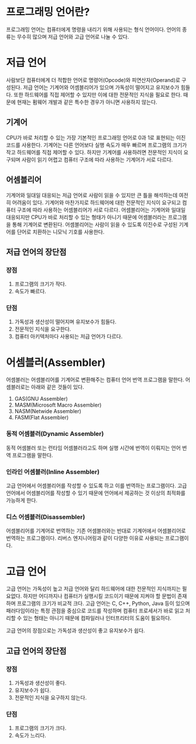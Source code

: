 # 프로그래밍 언어란?
프로그래밍 언어는 컴퓨터에게 명령을 내리기 위해 사용되는 형식 언어이다. 
언어의 종류는 무수히 많으며 저급 언어와 고급 언어로 나눌 수 있다. 
# 저급 언어
사람보단 컴퓨터에게 더 적합한 언어로 명령어(Opcode)와 피연산자(Operand)로 구성된다. 
저급 언어는 기계어와 어셈블리어가 있으며 가독성이 떨어지고 유지보수가 힘들다. 
또한 하드웨어를 직접 제어할 수 있지만 이에 대한 전문적인 지식을 필요로 한다. 
때문에 현재는 펌웨어 개발과 같은 특수한 경우가 아니면 사용하지 않는다.
## 기계어
CPU가 바로 처리할 수 있는 가장 기본적인 프로그래밍 언어로 0과 1로 표현되는 이진 코드를 사용한다. 
기계어는 다른 언어보다 실행 속도가 매우 빠르며 프로그램의 크기가 작고 하드웨어를 직접 제어할 수 있다. 
하지만 기계어를 사용하려면 전문적인 지식이 요구되며 사람이 읽기 어렵고 컴퓨터 구조에 따라 사용하는 기계어가 서로 다르다. 
## 어셈블리어
기계어와 일대일 대응되는 저급 언어로 사람이 읽을 수 있지만 큰 틀을 해석하는데 여전히 어려움이 있다. 
기계어와 마찬가지로 하드웨어에 대한 전문적인 지식이 요구되고 컴퓨터 구조에 따라 사용하는 어셈블리어가 서로 다르다. 
어셈블리어는 기계어와 일대일 대응되지만 CPU가 바로 처리할 수 있는 형태가 아니기 때문에 어셈블러라는 프로그램을 통해 기계어로 변환된다. 
어셈블리어는 사람이 읽을 수 있도록 이진수로 구성된 기계어를 단어로 치환하는 니모닉 기호를 사용한다. 
## 저급 언어의 장단점
### 장점
1. 프로그램의 크기가 작다.
2. 속도가 빠르다.
### 단점
1. 가독성과 생산성이 떨어지며 유지보수가 힘들다.
2. 전문적인 지식을 요구한다.
3. 컴퓨터 아키텍처마다 사용되는 저급 언어가 다르다.
# 어셈블러(Assembler)
어셈블러는 어셈블리어를 기계어로 변환해주는 컴퓨터 언어 번역 프로그램을 말한다. 
어셈블러로는 아래와 같은 것들이 있다. 
 
1. GAS(GNU Assembler)
2. MASM(Microsoft Macro Assembler)
3. NASM(Netwide Assembler)
4. FASM(Flat Assembler)
### 동적 어셈블러(Dynamic Assembler)
동적 어셈블러 또는 런타임 어셈블러라고도 하며 실행 시간에 번역이 이뤄지는 언어 번역 프로그램을 말한다.
### 인라인 어셈블러(Inline Assembler)
고급 언어에서 어셈블리어를 작성할 수 있도록 하고 이를 번역하는 프로그램이다. 
고급 언어에서 어셈블리어를 작성할 수 있기 때문에 언어에서 제공하는 것 이상의 최적화를 가능하게 한다. 
### 디스 어셈블러(Disassembler)
어셈블리어를 기계어로 번역하는 기존 어셈블러와는 반대로 기계어에서 어셈블리어로 번역하는 프로그램이다. 
리버스 엔지니어링과 같이 다양한 이유로 사용되는 프로그램이다. 
# 고급 언어
고급 언어는 가독성이 높고 저급 언어와 달리 하드웨어에 대한 전문적인 지식까지는 필요없다. 
하지만 어디까지나 컴퓨터가 실행시킬 코드이기 때문에 지켜야 할 문법이 존재하며 프로그램의 크기가 비교적 크다. 
고급 언어는 C, C++, Python, Java 등이 있으며 패러다임이라는 특정 관점을 중심으로 코드를 작성하며 
컴퓨터 프로세서가 바로 읽고 처리할 수 있는 형태는 아니기 때문에 컴파일러나 인터프리터의 도움이 필요하다. 
 
고급 언어의 장점으로는 가독성과 생산성이 좋고 유지보수가 쉽다. 
## 고급 언어의 장단점
### 장점
1. 가독성과 생산성이 좋다.
2. 유지보수가 쉽다.
3. 전문적인 지식을 요구하지 않는다.
### 단점
1. 프로그램의 크기가 크다.
2. 속도가 느리다.
